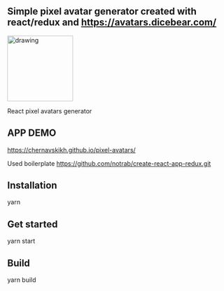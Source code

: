 ## Simple pixel avatar generator created with react/redux and https://avatars.dicebear.com/
<img src="https://avatars.dicebear.com/v2/male/pixel.svg" alt="drawing" width="150"/>

React pixel avatars generator

## APP DEMO
https://chernavskikh.github.io/pixel-avatars/

Used boilerplate https://github.com/notrab/create-react-app-redux.git

## Installation

yarn


## Get started

yarn start

## Build
yarn build
